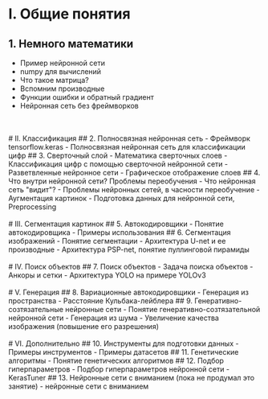 # I. Общие понятия
## 1. Немного математики
 - Пример нейронной сети
 - numpy для вычислений
 - Что такое матрица?
 - Вспомним производные
 - Функции ошибки и обратный градиент
 - Нейронная сеть без фреймворков
<br>
<br>
# II. Классификация
## 2. Полносвязная нейронная сеть
- Фреймворк tensorflow.keras
- Полносвязная нейронная сеть для классификации цифр
## 3. Сверточный слой
- Математика сверточных слоев
- Классификация цифр с помощью сверточной нейронной сети
- Разветвленные нейронное сети
- Графическое отображение слоев
## 4. Что внутри нейронной сети? Проблемы переобучения
- Что нейронная сеть "видит"?
- Проблемы нейронных сетей, в часности переобучение
- Аугментация картинок
- Подготовка данных для нейронной сети, Preprocessing
<br>
<br>
# III. Сегментация картинок
## 5. Автокодировщики
- Понятие автокодировщика
- Примеры использования
## 6. Сегментация изображений
- Понятие сегментации
- Архитектура U-net и ее производные
- Архитектура PSP-net, понятие пуллинговой пирамиды
<br>
<br>
# IV. Поиск объектов
## 7. Поиск объектов
- Задача поиска объектов
- Анкоры и сетки
- Архитектура YOLO на примере YOLOv3
<br>
<br>
# V. Генерация
## 8. Вариационные автокодировщики
- Генерация из пространства
- Расстояние Кульбака-лейблера
## 9. Генеративно-созтязательные нейронные сети
- Понятие генеративно-созтязательной нейронной сети
- Генерация из шума
- Увеличение качества изображения (повышение его разрешения)
<br>
<br>
# VI. Дополнительно
## 10. Инструменты для подготовки данных
- Примеры инструментов
- Примеры датасетов
## 11. Генетические алгоритмы
- Понятие генетических алгоритмов
## 12. Подбор гиперпараметров
- Подбор гиперпараметров нейронной сети
- KerasTuner
## 13. Нейронные сети с вниманием (пока не продумал это занятие)
- нейронные сети с вниманием
